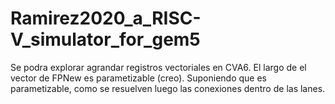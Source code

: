 # Ramirez2020_a_RISC-V_simulator_for_gem5

Se podra explorar agrandar registros vectoriales en CVA6. El largo de el vector de FPNew es parametizable (creo). Suponiendo que es parametizable, como se resuelven luego las conexiones dentro de las lanes.